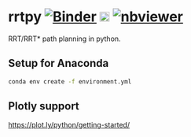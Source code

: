 # rrtpy [![Binder](https://mybinder.org/badge_logo.svg)](https://mybinder.org/v2/gh/Robust-Aerial-Robotics/rrtpy/main) [<img src="https://jupyter.org/assets/main-logo.svg" height="20" title="JupyterLab">](https://mybinder.org/v2/gh/Robust-Aerial-Robotics/rrtpy/main?urlpath=lab) [![nbviewer](https://img.shields.io/badge/view%20on-nbviewer-brightgreen.svg)](http://nbviewer.jupyter.org/github/Robust-Aerial-Robotics/rrtpy/tree/main)

RRT/RRT* path planning in python.

## Setup for Anaconda

```bash
conda env create -f environment.yml
```

## Plotly support

https://plot.ly/python/getting-started/
